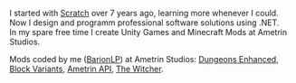 I started with [Scratch](https://scratch.mit.edu/users/Barion/) over 7 years ago, learning more whenever I could.<br>
Now I design and programm professional software solutions using .NET.<br>
In my spare free time I create Unity Games and Minecraft Mods at Ametrin Studios.<br>

Mods coded by me ([BarionLP](https://www.curseforge.com/members/barionlp/projects)) at Ametrin Studios: 
[Dungeons Enhanced](https://www.curseforge.com/minecraft/mc-mods/dungeonsenhanced), 
[Block Variants](https://www.curseforge.com/minecraft/mc-mods/vanilla-block-variants), 
[Ametrin API](https://www.curseforge.com/minecraft/mc-mods/ametrin), 
[The Witcher](https://www.curseforge.com/minecraft/mc-mods/the-witcher-content).

